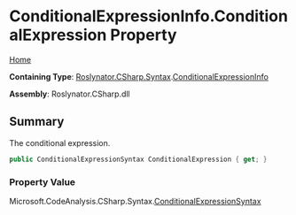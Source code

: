 <a name="_Top"></a>

# ConditionalExpressionInfo\.ConditionalExpression Property

[Home](../../../../../README.md#_Top)

**Containing Type**: [Roslynator.CSharp.Syntax](../../README.md#_Top)\.[ConditionalExpressionInfo](../README.md#_Top)

**Assembly**: Roslynator\.CSharp\.dll

## Summary

The conditional expression\.

```csharp
public ConditionalExpressionSyntax ConditionalExpression { get; }
```

### Property Value

Microsoft\.CodeAnalysis\.CSharp\.Syntax\.[ConditionalExpressionSyntax](https://docs.microsoft.com/en-us/dotnet/api/microsoft.codeanalysis.csharp.syntax.conditionalexpressionsyntax)

